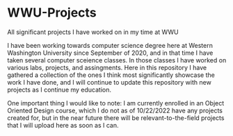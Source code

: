 # WWU-Projects
All significant projects I have worked on in my time at WWU

I have been working towards computer science degree here at Western Washington University since September of 2020,
and in that time I have taken several computer sceience classes. In those classes I have worked on various labs,
projects, and assingments. Here in this repository I have gathered a collection of the ones I think most
significantly showcase the work I have done, and I will continue to update this repository with new projects as
I continue my education.

One important thing I would like to note: I am currently enrolled in an Object Oriented Design course, which I
do not as of 10/22/2022 have any projects created for, but in the near future there will be relevant-to-the-field
projects that I will upload here as soon as I can.
